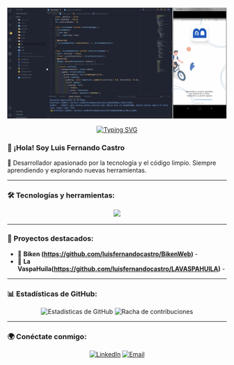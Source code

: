 <!--- 👋 Hi, I’m @luisfernandocastro
- 👀 I’m interested in ...
- 🌱 I’m currently learning ...
- 💞️ I’m looking to collaborate on ...
- 📫 How to reach me ...
>--->
<!---![](https://i.pinimg.com/originals/89/c8/c5/89c8c5f8fc34b3b81ae1ebb0ce607bd5.gif)--->
![](https://github.com/luisfernandocastro/API_Biken/blob/gh-pages/images/images_pro/BikenAnimationFlutter2.gif?raw=true)


<!---
luisfernandocastro/luisfernandocastro is a ✨ special ✨ repository because its `README.md` (this file) appears on your GitHub profile.
You can click the Preview link to take a look at your changes.
--->

<div class="moveText" align="center">
  <a href="https://git.io/typing-svg"><img src="https://readme-typing-svg.demolab.com?font=Fira+Code&weight=500&size=17&pause=1000&color=56F7E5&center=true&width=435&lines=%22Si+puedes+imaginarlo%2C+puedes+programarlo%22" alt="Typing SVG" /></a>
</div>





### 👋 ¡Hola! Soy Luis Fernando Castro  

🚀 Desarrollador apasionado por la tecnología y el código limpio. Siempre aprendiendo y explorando nuevas herramientas.

---

### 🛠️ Tecnologías y herramientas:

<p align="center">
  <img src="https://skillicons.dev/icons?i=html,css,js,python,java,cs,dotnet,mysql,git,github,vscode,figma" />
</p>

---

### 📌 Proyectos destacados:

- 🔹 **Biken (https://github.com/luisfernandocastro/BikenWeb)** - <!--- Breve descripción del proyecto.-->
- 🔹 **La VaspaHuila(https://github.com/luisfernandocastro/LAVASPAHUILA)** - <!--- Otra breve descripción. -->

---

### 📊 Estadísticas de GitHub:

<p align="center">
  <img src="https://github-readme-stats.vercel.app/api?username=luisfernandocastro&show_icons=true&theme=tokyonight&locale=es" alt="Estadísticas de GitHub" />
  <img src="https://github-readme-streak-stats.herokuapp.com/?user=luisfernandocastro&theme=tokyonight&locale=es" alt="Racha de contribuciones" />
</p>

---

### 🌍 Conéctate conmigo:

<p align="center">
  <a href="https://linkedin.com/in/luis-fernando-castro-montero-5155311a8"><img src="https://img.shields.io/badge/LinkedIn-blue?style=for-the-badge&logo=linkedin" alt="LinkedIn" /></a>
  <!--- <a href="https://twitter.com/tuusuario"><img src="https://img.shields.io/badge/Twitter-blue?style=for-the-badge&logo=twitter" alt="Twitter" /></a> --->
  <a href="luisjr56.fc@gmail.com"><img src="https://img.shields.io/badge/Email-red?style=for-the-badge&logo=gmail" alt="Email" /></a>
</p>

